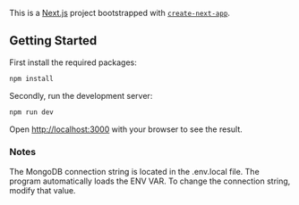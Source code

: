 This is a [Next.js](https://nextjs.org) project bootstrapped with [`create-next-app`](https://nextjs.org/docs/pages/api-reference/create-next-app).

## Getting Started
First install the required packages:
```bash
npm install
```
Secondly, run the development server:

```bash
npm run dev
```

Open [http://localhost:3000](http://localhost:3000) with your browser to see the result.

### Notes
The MongoDB connection string is located in the .env.local file. 
The program automatically loads the ENV VAR. To change the connection string, modify that value. 